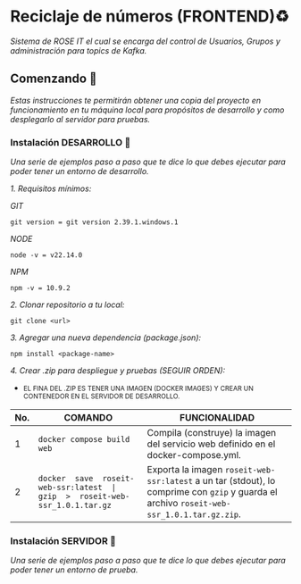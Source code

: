 # Reciclaje de números (FRONTEND)♻️

_Sistema de ROSE IT el cual se encarga del control de Usuarios, Grupos y administración para topics de Kafka._

## Comenzando 🚀

_Estas instrucciones te permitirán obtener una copia del proyecto en funcionamiento en tu máquina local para propósitos de desarrollo y como desplegarlo al servidor para pruebas._

### Instalación DESARROLLO 🔧

_Una serie de ejemplos paso a paso que te dice lo que debes ejecutar para poder tener un entorno de desarrollo._

_1. Requisitos mínimos:_

_GIT_

```
git version = git version 2.39.1.windows.1
```

_NODE_

```
node -v = v22.14.0
```

_NPM_

```
npm -v = 10.9.2
```

_2. Clonar repositorio a tu local:_

```
git clone <url>
```

_3. Agregar una nueva dependencia (package.json):_

```
npm install <package-name>
```

_4. Crear .zip para despliegue y pruebas (SEGUIR ORDEN):_

- <small>EL FINA DEL .ZIP ES TENER UNA IMAGEN (DOCKER IMAGES) Y CREAR UN CONTENEDOR EN EL SERVIDOR DE DESARROLLO.
  </small>

| No. | COMANDO                                                                         | FUNCIONALIDAD                                                                                                                              |
| --- | ------------------------------------------------------------------------------- | ------------------------------------------------------------------------------------------------------------------------------------------ |
| 1   | `docker compose build web`                                                      | Compila (construye) la imagen del servicio web definido en el docker-compose.yml.                                                           |
| 2   | `docker  save  roseit-web-ssr:latest  \|  gzip  >  roseit-web-ssr_1.0.1.tar.gz` | Exporta la imagen `roseit-web-ssr:latest` a un tar (stdout), lo comprime con `gzip` y guarda el archivo `roseit-web-ssr_1.0.1.tar.gz.zip`. |

### Instalación SERVIDOR 🔧

_Una serie de ejemplos paso a paso que te dice lo que debes ejecutar para poder tener un entorno de prueba._
